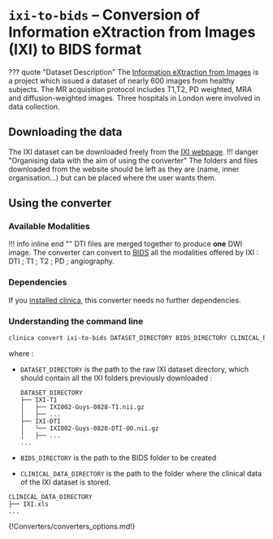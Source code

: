 # `ixi-to-bids` – Conversion of Information eXtraction from Images (IXI) to BIDS format
??? quote "Dataset Description"
    The [Information eXtraction from Images](https://brain-development.org/ixi-dataset/)
    is a project which issued a dataset of nearly 600 images from healthy subjects. The MR acquisition
    protocol includes T1,T2, PD weighted, MRA and diffusion-weighted images.
    Three hospitals in London were involved in data collection.

## Downloading the data
The IXI dataset can be downloaded freely from the [IXI webpage](https://brain-development.org/ixi-dataset/).
!!! danger "Organising data with the aim of using the converter"
    The folders and files downloaded from the website should be left as they are (name, inner organisation...) but can be
    placed where the user wants them.

## Using the converter
### Available Modalities

!!! info inline end ""
    DTI files are merged together to produce **one** DWI image.
The converter can convert to [BIDS](../glossary.md#bids) all the modalities offered by IXI :
DTI ; T1 ; T2 ; PD ; angiography.


### Dependencies
If you [installed clinica](../Installation.md#install-clinica), this converter needs no further dependencies.

### Understanding the command line
```bash
clinica convert ixi-to-bids DATASET_DIRECTORY BIDS_DIRECTORY CLINICAL_DATA_DIRECTORY
```
where :

- `DATASET_DIRECTORY` is the path to the raw IXI dataset directory, which should contain all the IXI folders previously downloaded :
  ```
  DATASET_DIRECTORY
  ├── IXI-T1
  │   ├── IXI002-Guys-0828-T1.nii.gz
  │   ├── ...
  ├── IXI-DTI
  │   └── IXI002-Guys-0828-DTI-00.nii.gz
  │   ├── ...
  ...
  ```

- `BIDS_DIRECTORY` is the path to the BIDS folder to be created
- `CLINICAL_DATA_DIRECTORY` is the path to the folder where the clinical data of the IXI dataset is stored.
```
CLINICAL_DATA_DIRECTORY
├── IXI.xls
...
```

{!Converters/converters_options.md!}
